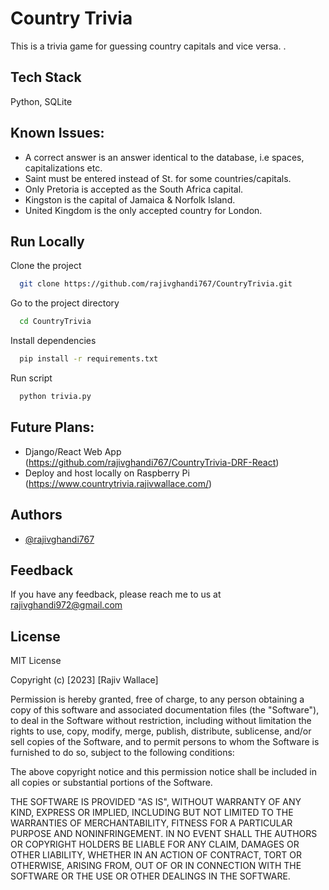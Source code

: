 # __Country Trivia__

This is a trivia game for guessing country capitals and vice versa. . 


## Tech Stack

Python, SQLite


## Known Issues:

- A correct answer is an answer identical to the database, i.e spaces,  capitalizations etc.
- Saint must be entered instead of St. for some countries/capitals.
- Only Pretoria is accepted as the South Africa capital.
- Kingston is the capital of Jamaica & Norfolk Island.
- United Kingdom is the only accepted country for London.

## Run Locally

Clone the project

```bash
  git clone https://github.com/rajivghandi767/CountryTrivia.git
```

Go to the project directory

```bash
  cd CountryTrivia
```

Install dependencies

```bash
  pip install -r requirements.txt
```

Run script

```bash
  python trivia.py
```


## Future Plans:

- Django/React Web App (https://github.com/rajivghandi767/CountryTrivia-DRF-React)
- Deploy and host locally on Raspberry Pi (https://www.countrytrivia.rajivwallace.com/)

## Authors

- [@rajivghandi767](https://github.com/rajivghandi767)


## Feedback

If you have any feedback, please reach me to us at rajivghandi972@gmail.com


## License

MIT License

Copyright (c) [2023] [Rajiv Wallace]

Permission is hereby granted, free of charge, to any person obtaining a copy
of this software and associated documentation files (the "Software"), to deal
in the Software without restriction, including without limitation the rights
to use, copy, modify, merge, publish, distribute, sublicense, and/or sell
copies of the Software, and to permit persons to whom the Software is
furnished to do so, subject to the following conditions:

The above copyright notice and this permission notice shall be included in all
copies or substantial portions of the Software.

THE SOFTWARE IS PROVIDED "AS IS", WITHOUT WARRANTY OF ANY KIND, EXPRESS OR
IMPLIED, INCLUDING BUT NOT LIMITED TO THE WARRANTIES OF MERCHANTABILITY,
FITNESS FOR A PARTICULAR PURPOSE AND NONINFRINGEMENT. IN NO EVENT SHALL THE
AUTHORS OR COPYRIGHT HOLDERS BE LIABLE FOR ANY CLAIM, DAMAGES OR OTHER
LIABILITY, WHETHER IN AN ACTION OF CONTRACT, TORT OR OTHERWISE, ARISING FROM,
OUT OF OR IN CONNECTION WITH THE SOFTWARE OR THE USE OR OTHER DEALINGS IN THE
SOFTWARE.